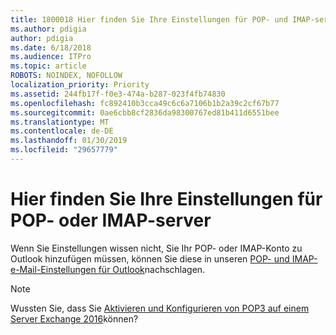 ```yaml
---
title: 1800018 Hier finden Sie Ihre Einstellungen für POP- und IMAP-server
ms.author: pdigia
author: pdigia
ms.date: 6/18/2018
ms.audience: ITPro
ms.topic: article
ROBOTS: NOINDEX, NOFOLLOW
localization_priority: Priority
ms.assetid: 244fb17f-f0e3-474a-b287-023f4fb74830
ms.openlocfilehash: fc892410b3cca49c6c6a7106b1b2a39c2cf67b77
ms.sourcegitcommit: 0ae6cbb8cf2836da98300767ed81b411d6551bee
ms.translationtype: MT
ms.contentlocale: de-DE
ms.lasthandoff: 01/30/2019
ms.locfileid: "29657779"
---
```

# <a name="find-your-pop-or-imap-server-settings"></a>Hier finden Sie Ihre Einstellungen für POP- oder IMAP-server

Wenn Sie Einstellungen wissen nicht, Sie Ihr POP- oder IMAP-Konto zu Outlook hinzufügen müssen, können Sie diese in unseren [POP- und IMAP-e-Mail-Einstellungen für Outlook](https://support.office.com/article/8361e398-8af4-4e97-b147-6c6c4ac95353.aspx)nachschlagen.
  
> [!NOTE]
> Wussten Sie, dass Sie [Aktivieren und Konfigurieren von POP3 auf einem Server Exchange 2016](https://technet.microsoft.com/library/bb124934%28v=exchg.160%29.aspx)können? 
  


